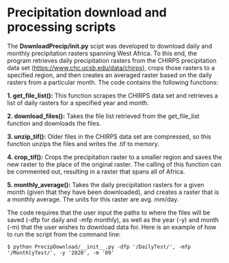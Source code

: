 # Precipitation download and processing scripts

The **DownloadPrecip/__init__.py** scipt was developed to download daily and monthly precipitation rasters spanning West Africa. To this end, the program retrieves daily precipitation rasters from the CHIRPS precipitation data set (https://www.chc.ucsb.edu/data/chirps), crops those rasters to a specified region, and then creates an averaged raster based on the daily rasters from a particular month. The code contains the following functions:

**1. get_file_list():** This function scrapes the CHIRPS data set and retrieves a list of daily rasters for a specified year and month.

**2. download_files():** Takes the file list retrieved from the get_file_list function and downloads the files.

**3. unzip_tif():** Older files in the CHIRPS data set are compressed, so this function unzips the files and writes the .tif to memory.

**4. crop_tif():** Crops the precipitation raster to a smaller region and saves the new raster to the place of the original raster. The calling of this function can be commented out, resulting in a raster that spans all of Africa.

**5. monthly_average():** Takes the daily precipitation rasters for a given month (given that they have been downloaded), and creates a raster that is a monthly average. The units for this raster are avg. mm/day.

The code requires that the user input the paths to where the files will be saved (-dfp for daily and -mfp monthly), as well as the year (-y) and month (-m)  that the user wishes to download data for. Here is an example of how to run the script from the command line: 

```console
$ python PrecipDownload/__init__.py -dfp '/DailyTest/', -mfp '/MonthlyTest/', -y '2020', -m '09'
```
